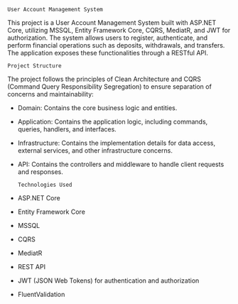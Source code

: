     User Account Management System
This project is a User Account Management System built with ASP.NET Core, utilizing MSSQL, Entity Framework Core, CQRS, MediatR, and JWT for authorization. The system allows users to register, authenticate, and perform financial operations such as deposits, withdrawals, and transfers. The application exposes these functionalities through a RESTful API.

    Project Structure
The project follows the principles of Clean Architecture and CQRS (Command Query Responsibility Segregation) to ensure separation of concerns and maintainability:

* Domain: Contains the core business logic and entities.
* Application: Contains the application logic, including commands, queries, handlers, and interfaces.
* Infrastructure: Contains the implementation details for data access, external services, and other infrastructure concerns.
* API: Contains the controllers and middleware to handle client requests and responses.
  
      Technologies Used
* ASP.NET Core
* Entity Framework Core
* MSSQL
* CQRS
* MediatR
* REST API
* JWT (JSON Web Tokens) for authentication and authorization
* FluentValidation
